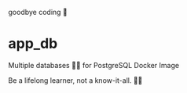 goodbye coding 👋
# app_db

Multiple databases 🐳🐳 for PostgreSQL Docker Image


<!-- INSPIRATIONAL_QUOTE_START -->
Be a lifelong learner, not a know-it-all.
🧑‍💻
<!-- INSPIRATIONAL_QUOTE_END -->
